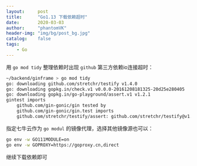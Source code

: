 ```yaml
---
layout:     post
title:      "Go1.13 下载依赖超时"
date:       2020-03-03
author:     "phantomVK"
header-img: "img/bg/post_bg.jpg"
catalog:    false
tags:
    - Go
---
```


用 `go mod tidy` 整理依赖时出现 `github` 第三方依赖io连接超时：

```bash
~/backend/ginframe > go mod tidy
go: downloading github.com/stretchr/testify v1.4.0
go: downloading gopkg.in/check.v1 v0.0.0-20161208181325-20d25e280405
go: downloading gopkg.in/go-playground/assert.v1 v1.2.1
gintest imports
	github.com/gin-gonic/gin tested by
	github.com/gin-gonic/gin.test imports
	github.com/stretchr/testify/assert: github.com/stretchr/testify@v1.4.0: Get https://proxy.golang.org/github.com/stretchr/testify/@v/v1.4.0.zip: dial tcp 172.217.24.17:443: i/o timeout
```

指定七牛云作为 `go modul` 的镜像代理，选择其他镜像源也可以：

```bash
go env -w GO111MODULE=on
go env -w GOPROXY=https://goproxy.cn,direct
```

继续下载依赖即可